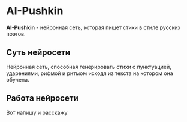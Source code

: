# AI-Pushkin
**AI-Pushkin** - нейронная сеть, которая пишет стихи в стиле русских поэтов.

## Суть нейросети  
Нейронная сеть, способная генерировать стихи с пунктуацией, ударениями, рифмой и ритмом исходя из текста на котором она обучена.

## Работа нейросети   
Вот напишу и расскажу
